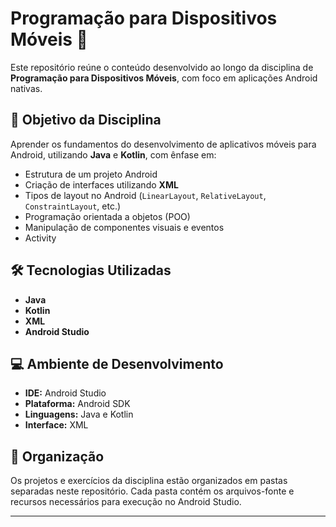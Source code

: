 # Programação para Dispositivos Móveis 📱

Este repositório reúne o conteúdo desenvolvido ao longo da disciplina de **Programação para Dispositivos Móveis**, com foco em aplicações Android nativas.

## 🎯 Objetivo da Disciplina

Aprender os fundamentos do desenvolvimento de aplicativos móveis para Android, utilizando **Java** e **Kotlin**, com ênfase em:

- Estrutura de um projeto Android
- Criação de interfaces utilizando **XML**
- Tipos de layout no Android (`LinearLayout`, `RelativeLayout`, `ConstraintLayout`, etc.)
- Programação orientada a objetos (POO)
- Manipulação de componentes visuais e eventos
- Activity

## 🛠️ Tecnologias Utilizadas

- **Java**
- **Kotlin**
- **XML**
- **Android Studio**

## 💻 Ambiente de Desenvolvimento

- **IDE:** Android Studio
- **Plataforma:** Android SDK
- **Linguagens:** Java e Kotlin
- **Interface:** XML

## 📁 Organização

Os projetos e exercícios da disciplina estão organizados em pastas separadas neste repositório. Cada pasta contém os arquivos-fonte e recursos necessários para execução no Android Studio.

---

